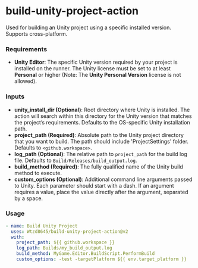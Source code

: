 # build-unity-project-action
Used for building an Unity project using a specific installed version. Supports cross-platform.  

### Requirements
- **Unity Editor**: The specific Unity version required by your project is installed on the runner. The Unity license must be set to at least **Personal** or higher (Note: The **Unity Personal Version** license is not allowed).

### Inputs
- **unity_install_dir (Optional)**:  Root directory where Unity is installed. The action will search within this directory for the Unity version that matches the project’s requirements. Defaults to the OS-specific Unity installation path.
- **project_path (Required)**: Absolute path to the Unity project directory that you want to build. The path should include 'ProjectSettings' folder. Defaults to ```<github.workspace>```.
- **log_path (Optional)**: The relative path to ```project_path``` for the build log file. Defaults to ```Build/Releases/build_output.log```.
- **build_method (Required)**: The fully qualified name of the Unity build method to execute.
- **custom_options (Optional)**: Additional command line arguments passed to Unity. Each parameter should start with a dash. If an argument requires a value, place the value directly after the argument, separated by a space.

### Usage
```yaml
- name: Build Unity Project
  uses: Wtzd8645/build-unity-project-action@v2
  with:
    project_path: ${{ github.workspace }}
    log_path: Builds/my_build_output.log
    build_method: MyGame.Editor.BuildScript.PerformBuild
    custom_options: -test -targetPlatform ${{ env.target_platform }}
```
